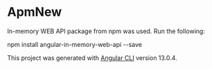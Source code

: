 # ApmNew
In-memory WEB API package from npm was used. Run the following:

npm install angular-in-memory-web-api --save


This project was generated with [Angular CLI](https://github.com/angular/angular-cli) version 13.0.4.

